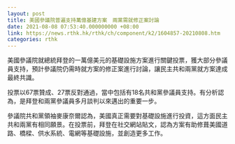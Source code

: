 ```yaml
---
layout: post
title: 美國參議院普遍支持萬億基建方案　兩黨需就修正案討論
date: 2021-08-08 07:53:40.000000000 +08:00
link: https://news.rthk.hk/rthk/ch/component/k2/1604857-20210808.htm
categories: rthk
---
```


美國參議院就總統拜登的一萬億美元的基礎設施方案進行關鍵投票，獲大部分參議員支持，預計參議院仍需時就方案的修正案進行討論，讓民主共和兩黨就方案達成最終共識。

投票以67票贊成、27票反對通過，當中包括有18名共和黨參議員支持。有分析認為，是拜登和兩黨參議員多月談判以來邁出的重要一步。

參議院共和黨領袖麥康奈爾認為，美國真正需要對基礎設施進行投資，這方面民主共和兩黨有相同願景。在投票前，拜登在社交網站貼文，認為方案有助修葺美國道路、橋樑、供水系統、電網等基礎設施，並創造更多工作。
